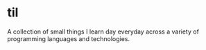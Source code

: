 # til
A collection of small things I learn day everyday across a variety of programming languages and technologies.
